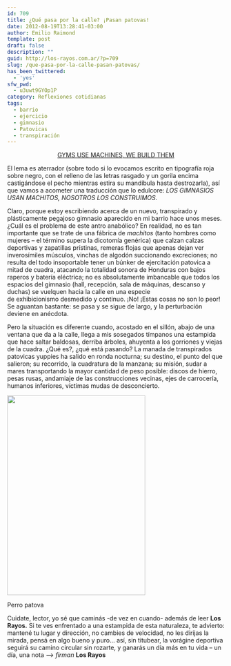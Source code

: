 ```yaml
---
id: 709
title: ¿Qué pasa por la calle? ¡Pasan patovas!
date: 2012-08-19T13:28:41-03:00
author: Emilio Raimond
template: post
draft: false
description: ""
guid: http://los-rayos.com.ar/?p=709
slug: /que-pasa-por-la-calle-pasan-patovas/
has_been_twittered:
  - 'yes'
sfw_pwd:
  - u3uwt9GYOp1P
category: Reflexiones cotidianas
tags:
  - barrio
  - ejercicio
  - gimnasio
  - Patovicas
  - transpiración
---
```

<p style="text-align: center;">
  <a title="In da club" href="http://www.youtube.com/watch?v=5qm8PH4xAss">GYMS USE MACHINES, WE BUILD THEM</a>
</p>

<p style="text-align: left;">
  El lema es aterrador (sobre todo si lo evocamos escrito en tipografía roja sobre negro, con el relleno de las letras rasgado y un gorila encima castigándose el pecho mientras estira su mandíbula hasta destrozarla), así que vamos a acometer una traducción que lo edulcore: <em>LOS GIMNASIOS USAN MACHITOS, NOSOTROS LOS CONSTRUIMOS.</em>
</p>

<p style="text-align: left;">
  Claro, porque estoy escribiendo acerca de un nuevo, transpirado y plásticamente pegajoso gimnasio aparecido en mi barrio hace unos meses. ¿Cuál es el problema de este antro anabólico? En realidad, no es tan importante que se trate de una fábrica de <em>machitos</em> (tanto hombres como mujeres &#8211; el término supera la dicotomía genérica) que calzan calzas deportivas y zapatillas prístinas, remeras flojas que apenas dejan ver inverosímiles músculos, vinchas de algodón succionando excreciones; no resulta del todo insoportable tener un búnker de ejercitación patovica a mitad de cuadra, atacando la totalidad sonora de Honduras con bajos raperos y batería eléctrica; no es absolutamente imbancable que todos los espacios del gimnasio (hall, recepción, sala de máquinas, descanso y duchas) se vuelquen hacia la calle en una especie de exhibicionismo desmedido y continuo. ¡No! ¡Estas cosas no son lo peor! Se aguantan bastante: se pasa y se sigue de largo, y la perturbación deviene en anécdota.
</p>

<p style="text-align: left;">
  Pero la situación es diferente cuando, acostado en el sillón, abajo de una ventana que da a la calle, llega a mis sosegados tímpanos una estampida que hace saltar baldosas, derriba árboles, ahuyenta a los gorriones y viejas de la cuadra. ¿Qué es?, ¿qué está pasando? La manada de transpirados patovicas yuppies ha salido en ronda nocturna; su destino, el punto del que salieron; su recorrido, la cuadratura de la manzana; su misión, sudar a mares transportando la mayor cantidad de peso posible: discos de hierro, pesas rusas, andamiaje de las construcciones vecinas, ejes de carrocería, humanos inferiores, víctimas mudas de desconcierto.
</p>

<div style="width: 330px" class="wp-caption aligncenter">
  <img src="https://farm2.static.flickr.com/1073/769764531_49419bbd4d_o.jpg" alt="" width="320" height="463" />
  
  <p class="wp-caption-text">
    Perro patova
  </p>
</div>

<p style="text-align: left;">
  Cuidate, lector, yo sé que caminás -de vez en cuando- además de leer <strong>Los Rayos.</strong> Si te ves enfrentado a una estampida de esta naturaleza, te advierto: mantené tu lugar y dirección, no cambies de velocidad, no les dirijas la mirada, pensá en algo bueno y puro... así, sin titubear, la vorágine deportiva seguirá su camino circular sin rozarte, y ganarás un día más en tu vida &#8211; un día, una nota ——> <em>firman</em> <strong>Los Rayos</strong>
</p>